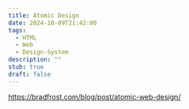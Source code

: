 ```yaml
---
title: Atomic Design
date: 2024-10-09T21:42:00
tags:
  - HTML
  - Web
  - Design-System
description: ""
stub: true
draft: false
---
```

https://bradfrost.com/blog/post/atomic-web-design/
